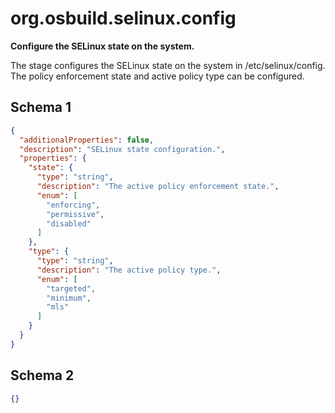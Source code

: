 
# org.osbuild.selinux.config

**Configure the SELinux state on the system.**

The stage configures the SELinux state on the system in /etc/selinux/config.
The policy enforcement state and active policy type can be configured.

## Schema 1

```json
{
  "additionalProperties": false,
  "description": "SELinux state configuration.",
  "properties": {
    "state": {
      "type": "string",
      "description": "The active policy enforcement state.",
      "enum": [
        "enforcing",
        "permissive",
        "disabled"
      ]
    },
    "type": {
      "type": "string",
      "description": "The active policy type.",
      "enum": [
        "targeted",
        "minimum",
        "mls"
      ]
    }
  }
}
```

## Schema 2

```json
{}
```

